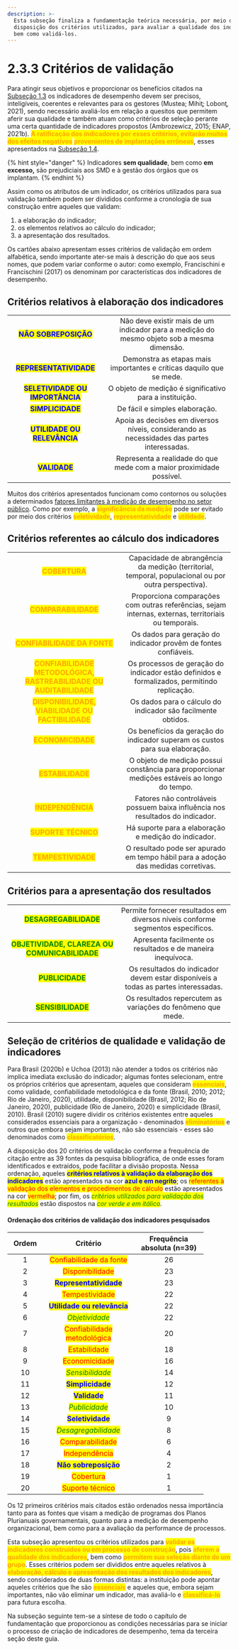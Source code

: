 ```yaml
---
description: >-
  Esta subseção finaliza a fundamentação teórica necessária, por meio da
  disposição dos critérios utilizados, para avaliar a qualidade dos indicadores,
  bem como validá-los.
---
```


# 2.3.3 Critérios de validação

Para atingir seus objetivos e proporcionar os benefícios citados na [Subseção 1.3](../../1.-apresentacao/1.3-objetivos-e-beneficios-da-medicao-de-desempenho.md) os indicadores de desempenho devem ser precisos, inteligíveis, coerentes e relevantes para os gestores (Mustea; Mihiţ; Lobonţ, 2021), sendo necessário avaliá-los em relação a quesitos que permitem aferir sua qualidade e também atuam como critérios de seleção perante uma certa quantidade de indicadores propostos (Ambrozewicz, 2015; ENAP, 2021b). <mark style="color:orange;">**A ratificação dos indicadores por esses critérios, evitarão muitos dos efeitos negativos**</mark> <mark style="color:orange;">**provenientes de implantações errôneas**</mark>, esses apresentados na [Subseção 1.](../../1.-apresentacao/1.4-consequencias-indesejadas-e-limitacoes-da-medicao-de-desempenho.md)[4](../../1.-apresentacao/1.4-consequencias-indesejadas-e-limitacoes-da-medicao-de-desempenho.md).

{% hint style="danger" %}
Indicadores **sem qualidade**, bem como **em excesso,** são prejudiciais aos SMD e à gestão dos órgãos que os implantam.
{% endhint %}

Assim como os atributos de um indicador, os critérios utilizados para sua validação também podem ser divididos conforme a cronologia de sua construção entre aqueles que validam:

1. a elaboração do indicador;
2. os elementos relativos ao cálculo do indicador;&#x20;
3. a apresentação dos resultados.&#x20;

Os cartões abaixo apresentam esses critérios de validação em ordem alfabética, sendo importante ater-se mais à descrição do que aos seus nomes, que podem variar conforme o autor: como exemplo, Francischini e Francischini (2017) os denominam por características dos indicadores de desempenho.

## Critérios relativos à elaboração dos indicadores

|                                                                  |                                                                                             |
| :--------------------------------------------------------------: | :-----------------------------------------------------------------------------------------: |
|       <mark style="color:blue;">**NÃO SOBREPOSIÇÃO**</mark>      |  Não deve existir mais de um indicador para a medição do mesmo objeto sob a mesma dimensão. |
|      <mark style="color:blue;">**REPRESENTATIVIDADE**</mark>     |             Demonstra as etapas mais importantes e críticas daquilo que se mede.            |
| <mark style="color:blue;">**SELETIVIDADE OU IMPORTÂNCIA**</mark> |                   O objeto de medição é significativo para a instituição.                   |
|         <mark style="color:blue;">**SIMPLICIDADE**</mark>        |                                De fácil e simples elaboração.                               |
|   <mark style="color:blue;">**UTILIDADE OU RELEVÂNCIA**</mark>   | Apoia as decisões em diversos níveis, considerando as necessidades das partes interessadas. |
|           <mark style="color:blue;">**VALIDADE**</mark>          |             Representa a realidade do que mede com a maior proximidade possível.            |

Muitos dos critérios apresentados funcionam como contornos ou soluções a determinados [fatores limitantes à medição de desempenho no setor público](../../1.-apresentacao/1.4-consequencias-indesejadas-e-limitacoes-da-medicao-de-desempenho.md#fatores-limitantes-a-medicao-de-desempenho-no-setor-publico). Como por exemplo, a <mark style="color:orange;">**significância da medição**</mark> pode ser evitado por meio dos critérios <mark style="color:orange;">**seletividade**</mark>, <mark style="color:orange;">**representatividade**</mark> e <mark style="color:orange;">**utilidade**</mark>.

## Critérios referentes ao cálculo dos indicadores

|                                                                                                       |                                                                                                      |
| :---------------------------------------------------------------------------------------------------: | :--------------------------------------------------------------------------------------------------: |
|                            <mark style="color:orange;">**COBERTURA**</mark>                           | Capacidade de abrangência da medição (territorial, temporal, populacional ou por outra perspectiva). |
|                         <mark style="color:orange;">**COMPARABILIDADE**</mark>                        | Proporciona comparações com outras referências, sejam internas, externas, territoriais ou temporais. |
|                     <mark style="color:orange;">**CONFIABILIDADE DA FONTE**</mark>                    |                    Os dados para geração do indicador provêm de fontes confiáveis.                   |
| <mark style="color:orange;">**CONFIABILIDADE METODOLÓGICA, RASTREABILIDADE OU AUDITABILIDADE**</mark> |      Os processos de geração do indicador estão definidos e formalizados, permitindo replicação.     |
|          <mark style="color:orange;">**DISPONIBILIDADE, VIABILIDADE OU FACTIBILIDADE**</mark>         |                     Os dados para o cálculo do indicador são facilmente obtidos.                     |
|                          <mark style="color:orange;">**ECONOMICIDADE**</mark>                         |             Os benefícios da geração do indicador superam os custos para sua elaboração.             |
|                          <mark style="color:orange;">**ESTABILIDADE**</mark>                          |     O objeto de medição possui constância para proporcionar medições estáveis ao longo do tempo.     |
|                          <mark style="color:orange;">**INDEPENDÊNCIA**</mark>                         |            Fatores não controláveis possuem baixa influência nos resultados do indicador.            |
|                         <mark style="color:orange;">**SUPORTE TÉCNICO**</mark>                        |                         Há suporte para a elaboração e medição do indicador.                         |
|                         <mark style="color:orange;">**TEMPESTIVIDADE**</mark>                         |           O resultado pode ser apurado em tempo hábil para a adoção das medidas corretivas.          |

## Critérios para a apresentação dos resultados

|                                                                                 |                                                                                    |
| :-----------------------------------------------------------------------------: | :--------------------------------------------------------------------------------: |
|             <mark style="color:green;">**DESAGREGABILIDADE**</mark>             |   Permite fornecer resultados em diversos níveis conforme segmentos específicos.   |
| <mark style="color:green;">**OBJETIVIDADE, CLAREZA OU COMUNICABILIDADE**</mark> |             Apresenta facilmente os resultados e de maneira inequívoca.            |
|                <mark style="color:green;">**PUBLICIDADE**</mark>                | Os resultados do indicador devem estar disponíveis a todas as partes interessadas. |
|               <mark style="color:green;">**SENSIBILIDADE**</mark>               |             Os resultados repercutem as variações do fenômeno que mede.            |

## Seleção de critérios de qualidade e validação de indicadores

Para Brasil (2020b) e Uchoa (2013) não atender a todos os critérios não implica imediata exclusão do indicador; algumas fontes selecionam, entre os próprios critérios que apresentam, aqueles que consideram <mark style="color:orange;">**essenciais**</mark>, como validade, confiabilidade metodológica e da fonte (Brasil, 2010; 2012; Rio de Janeiro, 2020), utilidade, disponibilidade (Brasil, 2012; Rio de Janeiro, 2020), publicidade (Rio de Janeiro, 2020) e simplicidade (Brasil, 2010). Brasil (2010) sugere dividir os critérios existentes entre aqueles considerados essenciais para a organização - denominados <mark style="color:orange;">**eliminatórios**</mark> e outros que embora sejam importantes, não são essenciais - esses são denominados como <mark style="color:orange;">**classificatórios**</mark>.&#x20;

A disposição dos 20 critérios de validação conforme a frequência de citação entre as 39 fontes da pesquisa bibliográfica, de onde esses foram identificados e extraídos, pode facilitar a divisão proposta. Nessa ordenação, aqueles <mark style="color:blue;">**critérios relativos à validação da elaboração dos indicadores**</mark> estão apresentados na cor <mark style="color:blue;">**azul e em negrito**</mark>; os <mark style="color:red;">referentes à validação dos elementos e procedimentos de cálculo</mark> estão apresentados na cor <mark style="color:red;">vermelha</mark>; por fim, os _<mark style="color:green;">critérios utilizados para validação dos resultados</mark>_ estão dispostos na _<mark style="color:green;">cor verde e em itálico</mark>_.

#### Ordenação dos critérios de validação dos indicadores pesquisados

<table><thead><tr><th width="64" align="center">Ordem</th><th width="190" align="center">Critério</th><th width="141" align="center">Frequência absoluta (n=39)</th></tr></thead><tbody><tr><td align="center">1</td><td align="center"><mark style="color:red;">Confiabilidade da fonte</mark></td><td align="center">26</td></tr><tr><td align="center">2</td><td align="center"><mark style="color:red;">Disponibilidade</mark></td><td align="center">23</td></tr><tr><td align="center">3</td><td align="center"><mark style="color:blue;"><strong>Representatividade</strong></mark></td><td align="center">23</td></tr><tr><td align="center">4</td><td align="center"><mark style="color:red;">Tempestividade</mark></td><td align="center">22</td></tr><tr><td align="center">5</td><td align="center"><mark style="color:blue;"><strong>Utilidade ou relevância</strong></mark></td><td align="center">22</td></tr><tr><td align="center">6</td><td align="center"><em><mark style="color:green;">Objetividade</mark></em></td><td align="center">22</td></tr><tr><td align="center">7</td><td align="center"><mark style="color:red;">Confiabilidade metodológica</mark></td><td align="center">20</td></tr><tr><td align="center">8</td><td align="center"><mark style="color:red;">Estabilidade</mark></td><td align="center">18</td></tr><tr><td align="center">9</td><td align="center"><mark style="color:red;">Economicidade</mark></td><td align="center">16</td></tr><tr><td align="center">10</td><td align="center"><em><mark style="color:green;">Sensibilidade</mark></em></td><td align="center">14</td></tr><tr><td align="center">11</td><td align="center"><mark style="color:blue;"><strong>Simplicidade</strong></mark></td><td align="center">12</td></tr><tr><td align="center">12</td><td align="center"><mark style="color:blue;"><strong>Validade</strong></mark></td><td align="center">11</td></tr><tr><td align="center">13</td><td align="center"><em><mark style="color:green;">Publicidade</mark></em></td><td align="center">10</td></tr><tr><td align="center">14</td><td align="center"><mark style="color:blue;"><strong>Seletividade</strong></mark> </td><td align="center">9</td></tr><tr><td align="center">15</td><td align="center"><em><mark style="color:green;">Desagregabilidade</mark></em></td><td align="center">8</td></tr><tr><td align="center">16</td><td align="center"><mark style="color:red;">Comparabilidade</mark></td><td align="center">6</td></tr><tr><td align="center">17</td><td align="center"><mark style="color:red;">Independência</mark></td><td align="center">4</td></tr><tr><td align="center">18</td><td align="center"><mark style="color:blue;"><strong>Não sobreposição</strong></mark></td><td align="center">2</td></tr><tr><td align="center">19</td><td align="center"><mark style="color:red;">Cobertura</mark></td><td align="center">1</td></tr><tr><td align="center">20</td><td align="center"><mark style="color:red;">Suporte técnico</mark></td><td align="center">1</td></tr></tbody></table>

Os 12 primeiros critérios mais citados estão ordenados nessa importância tanto para as fontes que visam a medição de programas dos Planos Plurianuais governamentais, quanto para a medição de desempenho organizacional, bem como para a avaliação da performance de processos.

Esta subseção apresentou os critérios utilizados para <mark style="color:orange;">**validar os indicadores construídos ou em processo de construção**</mark>, pois <mark style="color:orange;">**aferem a qualidade dos indicadores**</mark>, bem como <mark style="color:orange;">**permitem sua seleção diante de um grupo**</mark>. Esses critérios podem ser divididos entre aqueles relativos à <mark style="color:orange;">**elaboração, cálculo e apresentação dos resultados dos indicadores**</mark>, sendo considerados de duas formas distintas: a instituição pode apontar aqueles critérios que lhe são <mark style="color:orange;">**essenciais**</mark> e aqueles que, embora sejam importantes, não vão eliminar um indicador, mas avaliá-lo e <mark style="color:orange;">**classificá-lo**</mark> para futura escolha.

Na subseção seguinte tem-se a síntese de todo o capítulo de fundamentação que proporcionou as condições necessárias para se iniciar o processo de criação de indicadores de desempenho, tema da terceira seção deste guia.&#x20;
